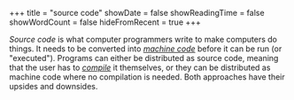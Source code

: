 +++
title = "source code"
showDate = false
showReadingTime = false
showWordCount = false
hideFromRecent = true
+++

*Source code* is what computer programmers write to make computers do things. It needs to be converted into [_machine code_](/arch-install-guide/glossary/machine-code) before it can be run (or "executed").
Programs can either be distributed as source code, meaning that the user has to [_compile_](/arch-install-guide/glossary/compilation) it themselves, or they can be distributed as machine code where no compilation is needed. Both approaches have their upsides and downsides.